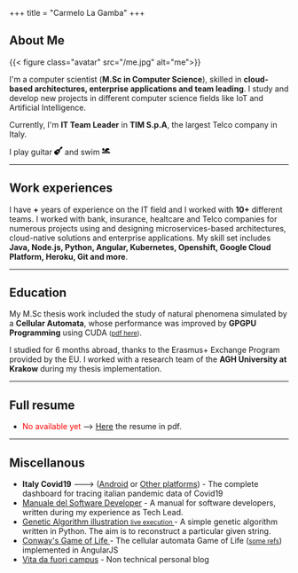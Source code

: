 +++
title = "Carmelo La Gamba"
+++

<!-- > Computer Scientist, mainly dreamer. -->

## About Me

{{< figure class="avatar" src="/me.jpg" alt="me">}}

I'm a computer scientist (**M.Sc in Computer Science**), skilled in **cloud-based architectures, enterprise applications and team leading**.
I study and develop new projects in different computer science fields like IoT and Artificial Intelligence.

Currently, I'm **IT Team Leader** in **TIM S.p.A**, the largest Telco company in Italy. 

I play guitar <img style="display:inline;" src="../guitar.svg" width="15" height="15" /> and swim <img style="display:inline" src="../swimmer-solid.svg" width="15" height="15" />

---
<script>

    var today = new Date();
    var since = 2015;
    var expired = today.getFullYear() - since;

    /*document.write(expired);*/

</script>

## Work experiences

I have **<script>document.write(expired);</script>+** years of experience on the IT field and I worked with **10+** different teams. I worked with bank, insurance, healtcare and Telco companies for numerous projects using and designing microservices-based architectures, cloud-native solutions and enterprise applications.
My skill set includes **Java, Node.js, Python, Angular, Kubernetes, Openshift, Google Cloud Platform, Heroku, Git and more**.

---
## Education

<!-- I have a **M.Sc. in Computer Science** defended at University of Calabria. -->
My M.Sc thesis work included the study of natural phenomena simulated by a **Cellular Automata**, whose performance was improved by **GPGPU Programming** using CUDA <small>(<a href="https://github.com/carmelolg/master-thesis/raw/master/Tesi/pdf/main.pdf" target="_blank">pdf here</a>)</small>. 

<!-- 
I did courses regarding:
+ **Enterprise Application**
+ **Artificial Intelligence**
+ **Applied Math**
-->

I studied for 6 months abroad, thanks to the Erasmus+ Exchange Program provided by the EU. I worked with a research team of the **AGH University at Krakow** during my thesis implementation.

---


## Full resume
- <span style="color: red">No available yet</span> --> [Here](#) the resume in pdf.

---

## Miscellanous

- **Italy Covid19** ---> (<a href="https://drive.google.com/file/d/1WCq0tsjxC3-R9Kto39po3QZjoTwB_JLX/view?usp=sharing" target="_blank">Android</a> or <a href="https://italy-covid19.herokuapp.com/" target="_blank">Other platforms</a>) - The complete dashboard for tracing italian pandemic data of Covid19
- <a href="https://github.com/carmelolg/it-pragmatic-programmer/raw/master/Manuale%20del%20Software%20Developer%20-%20v1.pdf" target="_blank"> Manuale del Software Developer</a> - A manual for software developers, written during my experience as Tech Lead.
- <a href="https://github.com/carmelolg/genetic-algorithm-learning" target="_blank"> Genetic Algorithm illustration </a> <small><a href="https://www.youtube.com/watch?v=LxNrOD7fif0" target="_blank">live execution </a></small> -  A simple genetic algorithm written in Python. The aim is to reconstruct a particular given string. 
- <a href="https://carmelolg.github.io/angularjs-cellular-automata" target="_blank"> Conway's Game of Life </a> - The cellular automata Game of Life (<small><a href="https://en.wikipedia.org/wiki/Conway%27s_Game_of_Life" target="_blank">some refs</a></small>) implemented in AngularJS
- <a href="https://carmelolg.github.io/blog/" target="_blank">Vita da fuori campus</a> - Non technical personal blog
